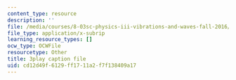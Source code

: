 ```yaml
---
content_type: resource
description: ''
file: /media/courses/8-03sc-physics-iii-vibrations-and-waves-fall-2016/cd12d49f6129ff1711a2f7f138409a17_Dlhma3z57SA.srt
file_type: application/x-subrip
learning_resource_types: []
ocw_type: OCWFile
resourcetype: Other
title: 3play caption file
uid: cd12d49f-6129-ff17-11a2-f7f138409a17
---
```

